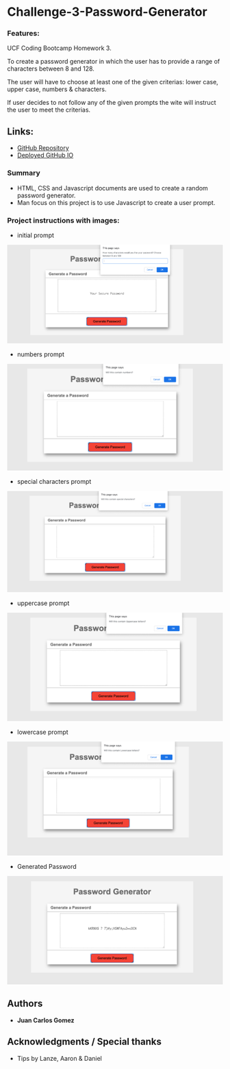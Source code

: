 # Challenge-3-Password-Generator

### Features:

UCF Coding Bootcamp Homework 3.

To create a password generator in which the user has to provide a range of characters between 8 and 128.

The user will have to choose at least one of the given criterias: lower case, upper case, numbers & characters.

If user decides to not follow any of the given prompts the wite will instruct the user to meet the criterias.

## Links:


* [GitHub Repository](https://github.com/jcgom3/Challenge-3-Password-Generator)
* [Deployed GitHub IO](https://jcgom3.github.io/Challenge-3-Password-Generator)






### Summary
* HTML, CSS and Javascript documents are used to create a random password generator. 
* Man focus on this project is to use Javascript to create a user prompt.


### Project instructions with images: 
* initial prompt

![](assets/Images/prompt1.PNG)

* numbers prompt

![](assets/Images/prompt2.PNG)

* special characters prompt

![](assets/Images/prompt3.PNG)

* uppercase prompt

![](assets/Images/prompt4.PNG)

* lowercase prompt

![](assets/Images/prompt5.PNG)

* Generated Password

![](assets/Images/newgeneratedpassword.PNG)






## Authors

* **Juan Carlos Gomez** 

## Acknowledgments / Special thanks 

* Tips by Lanze, Aaron & Daniel








